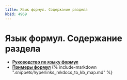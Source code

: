 ```yaml
---
title: Язык формул. Содержание раздела
kbId: 4969
---
```


# Язык формул. Содержание раздела

- **[Руководство по языку формул](https://kb.comindware.ru/category.php?id=882)**
- **[Примеры формул](https://kb.comindware.ru/category.php?id=881)**
{% include-markdown ".snippets/hyperlinks_mkdocs_to_kb_map.md" %}
